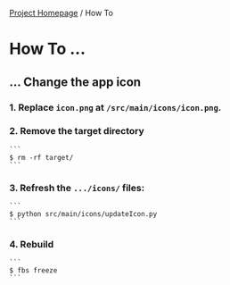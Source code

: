 [Project Homepage](README.md) / How To

# How To ...

## ... Change the app icon

### 1. Replace `icon.png` at `/src/main/icons/icon.png`.
### 2. Remove the target directory
    
    ```
    $ rm -rf target/
    ```

### 3. Refresh the `.../icons/` files:

    ```
    $ python src/main/icons/updateIcon.py
    ```

### 4. Rebuild

    ```
    $ fbs freeze
    ```